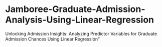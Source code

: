 # Jamboree-Graduate-Admission-Analysis-Using-Linear-Regression
Unlocking Admission Insights: Analyzing Predictor Variables for Graduate Admission Chances Using Linear Regression"
